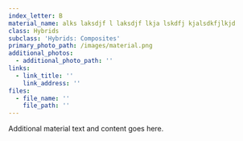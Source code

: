 ```yaml
---
index_letter: B
material_name: alks laksdjf l laksdjf lkja lskdfj kjalsdkfjlkjd
class: Hybrids
subclass: 'Hybrids: Composites'
primary_photo_path: /images/material.png
additional_photos:
  - additional_photo_path: ''
links:
  - link_title: ''
    link_address: ''
files:
  - file_name: ''
    file_path: ''
---
```


Additional material text and content goes here.